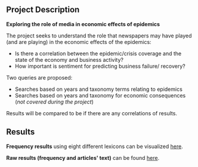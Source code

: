 ## Project Description

**Exploring the role of media in economic effects of epidemics**

The project seeks to understand the role that newspapers may have played (and are playing) in the economic effects of the epidemics: 

- Is there a correlation between the epidemic/crisis coverage and the state of the economy and business activity? 
- How important is sentiment for predicting business failure/ recovery?  

Two queries are proposed: 
-	Searches based on years and taxonomy terms relating to epidemics 
-	Searches based on years and taxonomy for economic consequences (*not covered during the project*)

Results will be compared to be if there are any correlations of results.


## Results

**Frequency results** using eight different lexicons can be visualized [here](https://github.com/defoe-code/defoe_visualization/tree/master/Round_1/Galina_Andreeva).

**Raw results (frequency and articles' text)** can be found [here](https://uoe.sharepoint.com/sites/DEFOE_Results/Shared%20Documents/Forms/AllItems.aspx?id=%2Fsites%2FDEFOE%5FResults%2FShared%20Documents%2FGalina%2Etar&parent=%2Fsites%2FDEFOE%5FResults%2FShared%20Documents).






